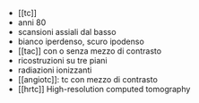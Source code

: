 - [[tc]]
- anni 80
- scansioni assiali dal basso
- bianco iperdenso, scuro ipodenso
- [[tac]] con o senza mezzo di contrasto
- ricostruzioni su tre piani
- radiazioni ionizzanti
- [[angiotc]]: tc con mezzo di contrasto
- [[hrtc]] High-resolution computed tomography